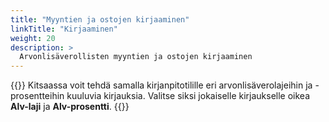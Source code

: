 ```yaml
---
title: "Myyntien ja ostojen kirjaaminen"
linkTitle: "Kirjaaminen"
weight: 20
description: >
  Arvonlisäverollisten myyntien ja ostojen kirjaaminen
---
```


{{<alert title="Alv-laji ratkaisee">}}
Kitsaassa voit tehdä samalla kirjanpitotilille eri arvonlisäverolajeihin ja -prosentteihin kuuluvia kirjauksia. Valitse siksi jokaiselle kirjaukselle oikea **Alv-laji** ja **Alv-prosentti**.
{{</alert>}}
